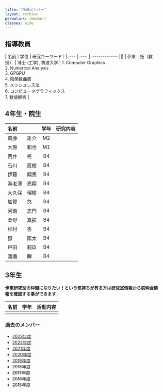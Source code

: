 ```yaml
---
title: "所属メンバー"
layout: archive
permalink: /member/
classes: wide
---
```


## 指導教員

| 名前 | 学位  | 研究キーワード |
| :--- | :---: | :------------- |||
| 伊東　拓（教授） | 博士 (工学), 筑波大学 | 1. Computer Graphics<br>2. Numerical Analysis<br>3. GPGPU<br>4. 陰関数曲面<br>5. メッシュレス法<br>6. コンピュータグラフィックス<br>7. 数値解析 |



## 4年生・院生

| 名前         | 学年  | 研究内容 |
| :----------- | :---: | :------- |
| 齋藤　　雄介 |  M2   |          |
| 大原　　和也 |  M1   |          |
| 荒井　　柊   |  B4   |          |
| 石川　　直樹 |  B4   |          |
| 伊藤　　翔馬 |  B4   |          |
| 海老澤　亮翔 |  B4   |          |
| 大久保　瑠樹 |  B4   |          |
| 加賀　　悠   |  B4   |          |
| 河南　　志門 |  B4   |          |
| 桑野　　真拡 |  B4   |          |
| 杉村　　杏   |  B4   |          |
| 嶽　　　陽太 |  B4   |          |
| 戸田　　莉玖 |  B4   |          |
| 渡邉　　瞬   |  B4   |          |

## 3年生
**伊東研究室の仲間になりたい！という気持ちが有る方は[研究室情報](/information/)から説明会情報を確認する事ができます．**

| 名前 | 学年  | 活動内容 |
| :--- | :---: | :------- |
|      |       |          |


### 過去のメンバー
- [2023年度](/member/2023/)
- [2022年度](/member/2022/)
- [2021年度](/member/2021/)
- [2020年度](/member/2020/)
- [2019年度](/member/2019/)
- ~~2018年度~~
- ~~2017年度~~
- ~~2016年度~~
- ~~2015年度~~